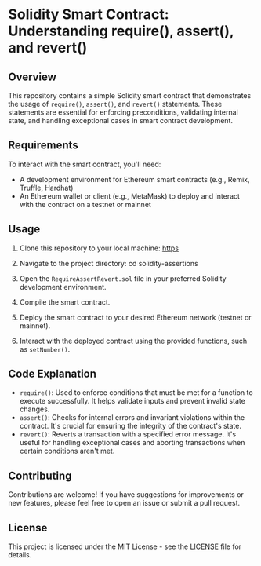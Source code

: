# Solidity Smart Contract: Understanding require(), assert(), and revert()

## Overview

This repository contains a simple Solidity smart contract that demonstrates the usage of `require()`, `assert()`, and `revert()` statements. These statements are essential for enforcing preconditions, validating internal state, and handling exceptional cases in smart contract development.

## Requirements

To interact with the smart contract, you'll need:
- A development environment for Ethereum smart contracts (e.g., Remix, Truffle, Hardhat)
- An Ethereum wallet or client (e.g., MetaMask) to deploy and interact with the contract on a testnet or mainnet

## Usage

1. Clone this repository to your local machine:
[https](https://github.com/Jmversion123/Project_module1.git)
2. Navigate to the project directory:
   cd solidity-assertions

3. Open the `RequireAssertRevert.sol` file in your preferred Solidity development environment.

4. Compile the smart contract.

5. Deploy the smart contract to your desired Ethereum network (testnet or mainnet).

6. Interact with the deployed contract using the provided functions, such as `setNumber()`.

## Code Explanation

- `require()`: Used to enforce conditions that must be met for a function to execute successfully. It helps validate inputs and prevent invalid state changes.
- `assert()`: Checks for internal errors and invariant violations within the contract. It's crucial for ensuring the integrity of the contract's state.
- `revert()`: Reverts a transaction with a specified error message. It's useful for handling exceptional cases and aborting transactions when certain conditions aren't met.

## Contributing

Contributions are welcome! If you have suggestions for improvements or new features, please feel free to open an issue or submit a pull request.

## License

This project is licensed under the MIT License - see the [LICENSE](LICENSE) file for details.
